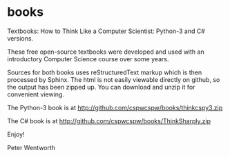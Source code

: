# books
Textbooks:  How to Think Like a Computer Scientist:  Python-3 and C# versions.

These free open-source textbooks were developed and used with an introductory Computer Science course over some years.


Sources for both books uses reStructuredText markup which is then processed by Sphinx.
The html is not easily viewable directly on github, so the output has been zipped up.  You can download and unzip it for convenient viewing. 


The Python-3 book is at http://github.com/cspwcspw/books/thinkcspy3.zip

The C# book is at http://github.com/cspwcspw/books/ThinkSharply.zip


Enjoy!

Peter Wentworth
